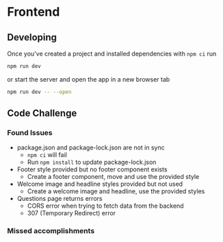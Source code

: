 # Frontend

## Developing

Once you've created a project and installed dependencies with `npm ci` run

```bash
npm run dev
```

or start the server and open the app in a new browser tab

```bash
npm run dev -- --open
```

## Code Challenge

### Found Issues

- package.json and package-lock.json are not in sync
  - `npm ci` will fail
  - Run `npm install` to update package-lock.json
- Footer style provided but no footer component exists
  - Create a footer component, move and use the provided style
- Welcome image and headline styles provided but not used
  - Create a welcome image and headline, use the provided styles
- Questions page returns errors
  - CORS error when trying to fetch data from the backend
  - 307 (Temporary Redirect) error


### Missed accomplishments
